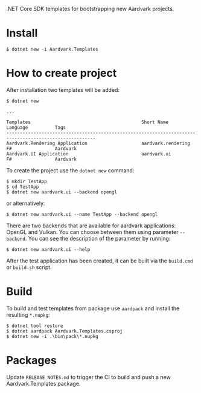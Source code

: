 .NET Core SDK templates for bootstrapping new Aardvark projects.

# Install

```
$ dotnet new -i Aardvark.Templates
```

# How to create project

After installation two templates will be added:

```
$ dotnet new

...

Templates                                         Short Name              Language          Tags
-------------------------------------------------------------------------------------------------------
Aardvark.Rendering Application                    aardvark.rendering      F#                Aardvark
Aardvark.UI Application                           aardvark.ui             F#                Aardvark
```

To create the project use the `dotnet new` command:

```
$ mkdir TestApp
$ cd TestApp
$ dotnet new aardvark.ui --backend opengl
```

or alternatively:

```
$ dotnet new aardvark.ui --name TestApp --backend opengl
```

There are two backends that are available for aardvark applications: OpenGL and Vulkan.
You can choose between them using parameter `--backend`. You can see the description of the parameter by running:

```
$ dotnet new aardvark.ui --help
```

After the test application has been created, it can be built via the `build.cmd` or `build.sh` script.

# Build

To build and test templates from package use `aardpack` and install the resulting `*.nupkg`:

```
$ dotnet tool restore
$ dotnet aardpack Aardvark.Templates.csproj
$ dotnet new -i .\bin\pack\*.nupkg
```

# Packages

Update `RELEASE_NOTES.md` to trigger the CI to build and push a new Aardvark.Templates package.